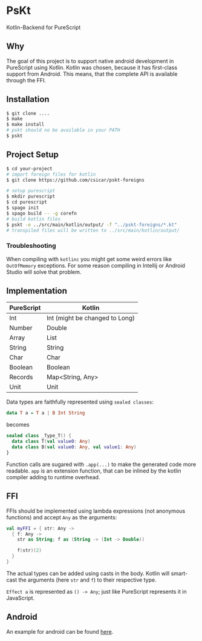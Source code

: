 PsKt
====

Kotlin-Backend for PureScript

Why
---

The goal of this project is to support native android development in PureScript using Kotlin. Kotlin was chosen, because it has first-class support from Android. This means, that the complete API is available through the FFI.

Installation
------------

```bash
$ git clone ....
$ make
$ make install
# pskt should no be available in your PATH
$ pskt
```

Project Setup
-------------

```bash
$ cd your-project
# import foreign files for kotlin
$ git clone https://github.com/csicar/pskt-foreigns

# setup purescript
$ mkdir purescript
$ cd purescript
$ spago init
$ spago build -- -g corefn
# build kotlin files
$ pskt -o ../src/main/kotlin/output/ -f "../pskt-foreigns/*.kt"
# transpiled files will be written to ../src/main/kotlin/output/
```

### Troubleshooting

When compiling with `kotlinc` you might get some weird errors like `OutOfMemory` exceptions. For some reason compiling in Intellij or Android Studio will solve that problem.

Implementation
--------------

PureScript | Kotlin
---------- | ------
Int | Int (might be changed to Long)
Number | Double
Array | List<Any>
String | String
Char | Char
Boolean | Boolean
Records | Map<String, Any>
Unit | Unit

Data types are faithfully represented using `sealed classes`:

```purescript
data T a = T a | B Int String
```

becomes

```kotlin
sealed class _Type_T() {
  data class T(val value0: Any)
  data class B(val value0: Any, val value1: Any)
}
```

Function calls are sugared with `.app(...)` to make the generated code more readable. `app` is an extension function, that can be inlined by the kotlin compiler adding to runtime overhead.


FFI
---


FFIs should be implemented using lambda expressions (not anonymous functions) and accept `Any` as the arguments:

```kotlin
val myFFI = { str: Any ->
  { f: Any ->
    str as String; f as (String -> (Int -> Double))

    f(str)(2)
  }
}
```

The actual types can be added using casts in the body. Kotlin will smart-cast the arguments (here `str` and `f`) to their respective type.

`Effect a` is represented as `() -> Any`; just like PureScript represents it in JavaScript.

Android
-------

An example for android can be found [here](https://github.com/csicar/pskt-android-example).